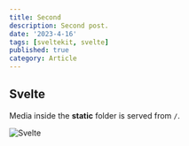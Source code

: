 ```yaml
---
title: Second
description: Second post.
date: '2023-4-16'
tags: [sveltekit, svelte]
published: true
category: Article
---
```


## Svelte

Media inside the **static** folder is served from `/`.

![Svelte](/favicon.png)
